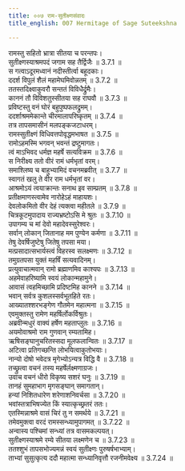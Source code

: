 ```yaml
---
title: ००७ राम-सुतीक्ष्णसंवादः
title_english: 007 Hermitage of Sage Suteekshna

---
```



रामस्तु सहितो भ्रात्रा सीतया च परन्तपः।  
सुतीक्ष्णस्याश्रमपदं जगाम सह तैर्द्विजैः ॥ 3.7.1 ॥   
स गत्वाऽदूरमध्वानं नदीस्तीर्त्वा बहूदकाः।  
ददर्श विपुलं शैलं महामेघमिवोन्नतम् ॥ 3.7.2 ॥   
ततस्तदिक्ष्वाकुवरौ सन्ततं विविधैर्द्रुमैः।  
काननं तौ विविशतुस्सीतया सह राघवौ ॥ 3.7.3 ॥   
प्रविष्टस्तु वनं घोरं बहुपुष्पफलद्रुमम्।  
ददर्शाश्रममेकान्ते चीरमालापरिष्कृतम् ॥ 3.7.4 ॥   
तत्र तापसमासीनं मलपङ्कजटाधरम्।  
रामस्सुतीक्ष्णं विधिवत्तपोवृद्धमभाषत ॥ 3.7.5 ॥   
रामोऽहमस्मि भगवन् भवन्तं द्रष्टुमागतः।  
त्वं माऽभिवद धर्मज्ञ महर्षे सत्यविक्रम ॥ 3.7.6 ॥   
स निरीक्ष्य ततो वीरं रामं धर्मभृतां वरम्।  
समाश्लिष्य च बाहुभ्यामिदं वचनमब्रवीत् ॥ 3.7.7 ॥   
स्वागतं खलु ते वीर राम धर्मभृतां वर।  
आश्रमोऽयं त्वयाक्रान्तः सनाथ इव साम्प्रतम् ॥ 3.7.8 ॥   
प्रतीक्षमाणस्त्वामेव नारोहेऽहं माहायशः।  
देवलोकमितो वीर देहं त्यक्त्वा महीतले ॥ 3.7.9 ॥   
चित्रकूटमुपादाय राज्यभ्रष्टोऽसि मे श्रुतः ॥ 3.7.10 ॥   
उपागम्य च मां देवो महादेवस्सुरेश्वरः।  
सर्वान् लोकान् जितानाह मम पुण्येन कर्मणा ॥ 3.7.11 ॥   
तेषु देवर्षिजुष्टेषु जितेषु तपसा मया।  
मत्प्रसादात्सभार्यस्त्वं विहरस्व सलक्ष्मणः ॥ 3.7.12 ॥   
तमुग्रतपसा युक्तं महर्षिं सत्यवादिनम्।  
प्रत्युवाचात्मवान् रामो ब्रह्माणमिव काश्यपः ॥ 3.7.13 ॥   
अहमेवाहरिष्यामि स्वयं लोकान्महामुने।  
आवासं त्वहमिच्छामि प्रदिष्टमिह कानने ॥ 3.7.14 ॥   
भवान् सर्वत्र कुशलस्सर्वभूतहिते रतः।  
आख्यातश्शरभङ्गेण गौतमेन महात्मना ॥ 3.7.15 ॥   
एवमुक्तस्तु रामेण महर्षिर्लोकर्विश्रुतः।  
अब्रवीन्मधुरं वाक्यं हर्षेण महताप्लुतः ॥ 3.7.16 ॥   
अयमोवाश्रमो राम गुणवान् रम्यतामिह।  
ऋषिसङ्घानुचरितस्सदा मूलफलान्वितः ॥ 3.7.17 ॥   
अटित्वा प्रतिगच्छन्ति लोभयित्वाकुतोभयाः।  
नान्यो दोषो भवेदत्र मृगेभ्योऽन्यत्र विद्धि वै ॥ 3.7.18 ॥   
तच्छ्रुत्वा वचनं तस्य महर्षेर्लक्ष्मणाग्रजः।  
उवाच वचनं धीरो विकृष्य सशरं घनुः ॥ 3.7.19 ॥   
तानहं सुमहाभाग मृगसङ्घान् समागतान्।  
हन्यां निशितधारेण शरेणाशनिवर्चसा ॥ 3.7.20 ॥   
भवांस्तत्राभिषज्येत किं स्यात्कृच्छ्रतरं ततः।  
एतस्मिन्नाश्रमे वासं चिरं तु न समर्थये ॥ 3.7.21 ॥   
तमेवमुक्त्वा वरदं रामस्सन्ध्यामुपागमत् ॥ 3.7.22 ॥   
अन्वास्य पश्चिमां सन्ध्यां तत्र वासमकल्पयत्।  
सुतीक्ष्णस्याश्रमे रम्ये सीतया लक्ष्मणेन च ॥ 3.7.23 ॥   
ततश्शुभं तापसभोज्यमन्नं स्वयं सुतीक्ष्णः पुरुषर्षभाभ्याम्।  
ताभ्यां सुसुत्कृत्य ददौ महात्मा सन्ध्यानिवृत्तौ रजनीमवेक्ष्य ॥ 3.7.24 ॥   